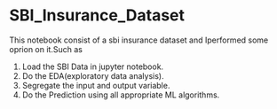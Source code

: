  # SBI_Insurance_Dataset
This notebook consist of a sbi insurance dataset and  Iperformed some oprion on it.Such as

<ol>
<li>Load the SBI Data in jupyter notebook. </li>
<li>Do the EDA(exploratory data analysis).</li>
<li>Segregate the input and output variable.</li>
 <li>Do the Prediction using all appropriate ML algorithms.</li>
</ol>




